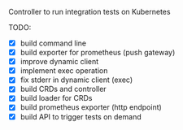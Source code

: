 Controller to run integration tests on Kubernetes


TODO:

* [x] build command line 
* [x] build exporter for prometheus (push gateway)
* [x] improve dynamic client 
* [x] implement exec operation
* [x] fix stderr in dynamic client (exec)
* [x] build CRDs and controller
* [x] build loader for CRDs
* [x] build prometheus exporter (http endpoint)
* [x] build API to trigger tests on demand